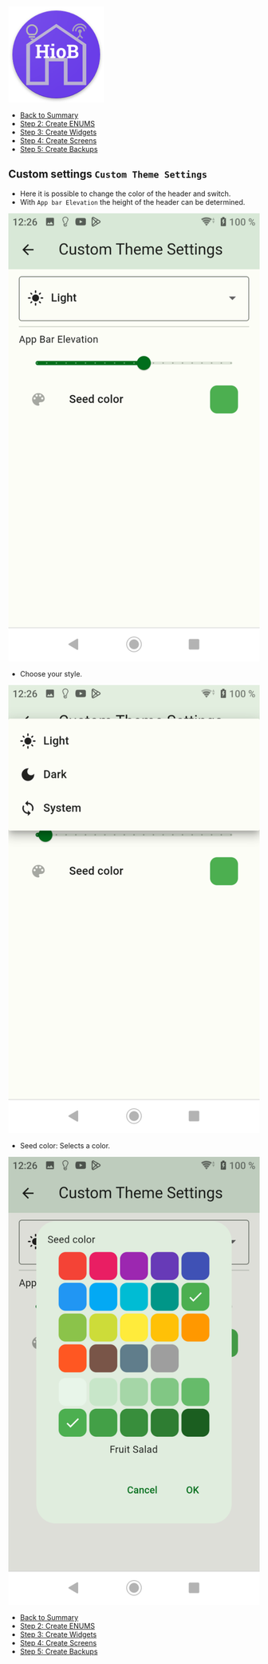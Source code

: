 ![Logo](../../admin/hiob.png)

-   [Back to Summary](/docs/en/README.md)
-   [Step 2: Create ENUMS](enum.md)
-   [Step 3: Create Widgets](widgets.md)
-   [Step 4: Create Screens](sreens.md)
-   [Step 5: Create Backups](backups.md)

## Custom settings `Custom Theme Settings`

- Here it is possible to change the color of the header and switch.
- With `App bar Elevation` the height of the header can be determined.

![app_theme_seetings.png](img/../../de/img/app_theme_seetings.png)

- Choose your style.

![app_theme_seetings_style.png](img/../../de/img/app_theme_seetings_style.png)

- Seed color: Selects a color.

![app_theme_seetings_color.png](img/../../de/img/app_theme_seetings_color.png)

-   [Back to Summary](/docs/en/README.md)
-   [Step 2: Create ENUMS](enum.md)
-   [Step 3: Create Widgets](widgets.md)
-   [Step 4: Create Screens](sreens.md)
-   [Step 5: Create Backups](backups.md)